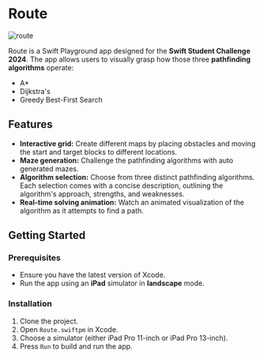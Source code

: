 # Route

![route](https://github.com/atlou/Route/assets/30378214/c8f906cb-cfba-47a2-88c9-f0e8e5dc4fc2)


Route is a Swift Playground app designed for the **Swift Student Challenge 2024**. The app allows users to visually grasp how those three **pathfinding algorithms** operate:
- A*
- Dijkstra's
- Greedy Best-First Search

## Features

- **Interactive grid:** Create different maps by placing obstacles and moving the start and target blocks to different locations.
- **Maze generation:** Challenge the pathfinding algorithms with auto generated mazes.
- **Algorithm selection:** Choose from three distinct pathfinding algorithms. Each selection comes with a concise description, outlining the algorithm's approach, strengths, and weaknesses.
- **Real-time solving animation:** Watch an animated visualization of the algorithm as it attempts to find a path.

## Getting Started

### Prerequisites

- Ensure you have the latest version of Xcode.
- Run the app using an **iPad** simulator in **landscape** mode.

### Installation
1. Clone the project.
2. Open `Route.swiftpm` in Xcode.
3. Choose a simulator (either iPad Pro 11-inch or iPad Pro 13-inch).
4. Press `Run` to build and run the app.
